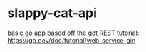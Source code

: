 # slappy-cat-api

basic go app based off the got REST tutorial: https://go.dev/doc/tutorial/web-service-gin